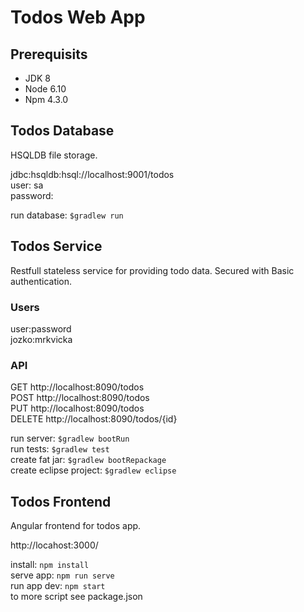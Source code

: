 # Todos Web App

## Prerequisits
- JDK 8
- Node 6.10
- Npm 4.3.0

## Todos Database
HSQLDB file storage.

jdbc:hsqldb:hsql://localhost:9001/todos  
user: sa  
password: <empty>  

run database: `$gradlew run`

## Todos Service
Restfull stateless service for providing todo data. Secured with Basic authentication.

### Users
user:password  
jozko:mrkvicka

### API
GET http://localhost:8090/todos  
POST http://localhost:8090/todos  
PUT http://localhost:8090/todos  
DELETE http://localhost:8090/todos/{id}

run server: `$gradlew bootRun`  
run tests: `$gradlew test`  
create fat jar: `$gradlew bootRepackage`  
create eclipse project: `$gradlew eclipse`  

## Todos Frontend
Angular frontend for todos app.

http://locahost:3000/

install: `npm install`  
serve app: `npm run serve`  
run app dev: `npm start`  
to more script see package.json  
